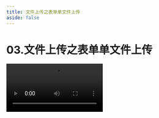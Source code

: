 ```yaml
---
title: 文件上传之表单单文件上传
aside: false
---
```


# 03.文件上传之表单单文件上传

<video autoplay src="http://qn.chinavanes.com/upload/03.文件上传之表单单文件上传.mp4" controls controlsList="nodownload" width="50%"/>
